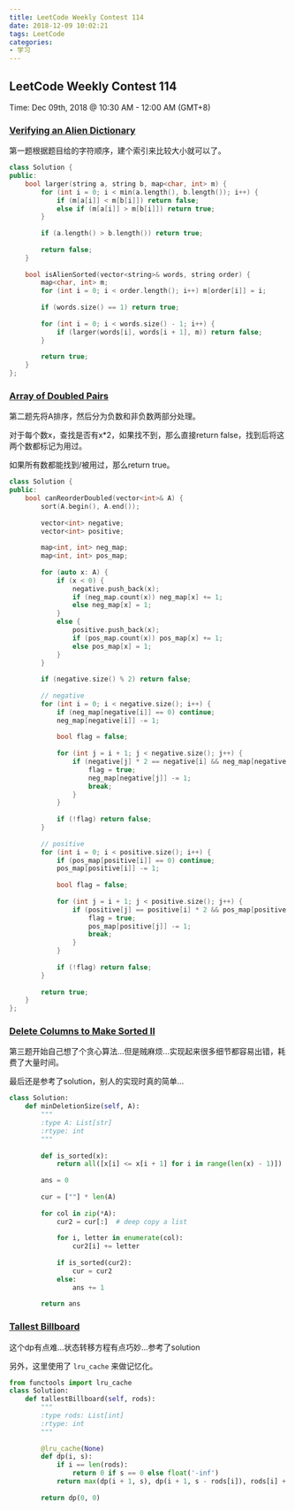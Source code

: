 ```yaml
---
title: LeetCode Weekly Contest 114
date: 2018-12-09 10:02:21
tags: LeetCode
categories:
- 学习
---
```




## LeetCode Weekly Contest 114

Time: Dec 09th, 2018 @ 10:30 AM - 12:00 AM  (GMT+8)

<!-- more -->

### [Verifying an Alien Dictionary](https://leetcode.com/contest/weekly-contest-114/problems/verifying-an-alien-dictionary)

第一题根据题目给的字符顺序，建个索引来比较大小就可以了。

```c++
class Solution {
public:
    bool larger(string a, string b, map<char, int> m) {
        for (int i = 0; i < min(a.length(), b.length()); i++) {
            if (m[a[i]] < m[b[i]]) return false;
            else if (m[a[i]] > m[b[i]]) return true;
        }
        
        if (a.length() > b.length()) return true;
        
        return false;
    }
    
    bool isAlienSorted(vector<string>& words, string order) {
        map<char, int> m;
        for (int i = 0; i < order.length(); i++) m[order[i]] = i;
        
        if (words.size() == 1) return true;
        
        for (int i = 0; i < words.size() - 1; i++) {
            if (larger(words[i], words[i + 1], m)) return false;
        }
        
        return true;
    }
};
```



### [Array of Doubled Pairs](https://leetcode.com/contest/weekly-contest-114/problems/array-of-doubled-pairs)

第二题先将A排序，然后分为负数和非负数两部分处理。

对于每个数x，查找是否有x*2，如果找不到，那么直接return false，找到后将这两个数都标记为用过。

如果所有数都能找到/被用过，那么return true。

```c++
class Solution {
public:
    bool canReorderDoubled(vector<int>& A) {
        sort(A.begin(), A.end());
        
        vector<int> negative;
        vector<int> positive;
        
        map<int, int> neg_map;
        map<int, int> pos_map;
        
        for (auto x: A) {
            if (x < 0) {
                negative.push_back(x);
                if (neg_map.count(x)) neg_map[x] += 1;
                else neg_map[x] = 1;
            }
            else {
                positive.push_back(x);
                if (pos_map.count(x)) pos_map[x] += 1;
                else pos_map[x] = 1;
            }
        } 
        
        if (negative.size() % 2) return false;
        
        // negative      
        for (int i = 0; i < negative.size(); i++) {
            if (neg_map[negative[i]] == 0) continue;
            neg_map[negative[i]] -= 1;
            
            bool flag = false;
            
            for (int j = i + 1; j < negative.size(); j++) {
                if (negative[j] * 2 == negative[i] && neg_map[negative[j]] > 0) {
                    flag = true;
                    neg_map[negative[j]] -= 1;
                    break;
                }
            }
            
            if (!flag) return false; 
        }
             
        // positive
        for (int i = 0; i < positive.size(); i++) {
            if (pos_map[positive[i]] == 0) continue;
            pos_map[positive[i]] -= 1;
            
            bool flag = false;
            
            for (int j = i + 1; j < positive.size(); j++) {
                if (positive[j] == positive[i] * 2 && pos_map[positive[j]] > 0) {
                    flag = true;
                    pos_map[positive[j]] -= 1;
                    break;
                }
            }
            
            if (!flag) return false; 
        }
            
        return true;
    }
};
```



### [Delete Columns to Make Sorted II](https://leetcode.com/problems/delete-columns-to-make-sorted-ii/)

第三题开始自己想了个贪心算法…但是贼麻烦...实现起来很多细节都容易出错，耗费了大量时间。

最后还是参考了solution，别人的实现时真的简单...

```python
class Solution:
    def minDeletionSize(self, A):
        """
        :type A: List[str]
        :rtype: int
        """
        
        def is_sorted(x):
            return all([x[i] <= x[i + 1] for i in range(len(x) - 1)])
        
        ans = 0
        
        cur = [""] * len(A)
        
        for col in zip(*A):
            cur2 = cur[:]  # deep copy a list
            
            for i, letter in enumerate(col):
                cur2[i] += letter
            
            if is_sorted(cur2):
                cur = cur2
            else:
                ans += 1
        
        return ans 
```



### [Tallest Billboard](https://leetcode.com/problems/tallest-billboard/)

这个dp有点难...状态转移方程有点巧妙…参考了solution

另外，这里使用了 `lru_cache` 来做记忆化。

```python
from functools import lru_cache
class Solution:
    def tallestBillboard(self, rods):
        """
        :type rods: List[int]
        :rtype: int
        """
        
        @lru_cache(None)
        def dp(i, s):
            if i == len(rods):
                return 0 if s == 0 else float('-inf')
            return max(dp(i + 1, s), dp(i + 1, s - rods[i]), rods[i] + dp(i + 1, s + rods[i]))
        
        return dp(0, 0)
```





